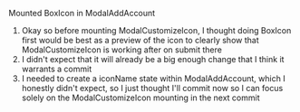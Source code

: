 Mounted BoxIcon in ModalAddAccount
1. Okay so before mounting ModalCustomizeIcon, I thought doing BoxIcon first would be best as a preview of the icon to clearly show that ModalCustomizeIcon is working after on submit there
2. I didn't expect that it will already be a big enough change that I think it warrants a commit
3. I needed to create a iconName state within ModalAddAccount, which I honestly didn't expect, so I just thought I'll commit now so I can focus solely on the ModalCustomizeIcon mounting in the next commit